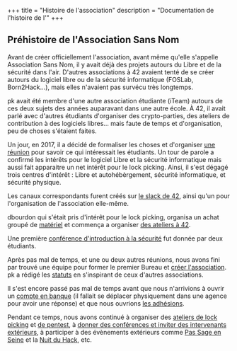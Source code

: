 +++
title = "Histoire de l'association"
description = "Documentation de l'histoire de l'"
+++

## Préhistoire de l'Association Sans Nom

Avant de créer officiellement l'association, avant même qu'elle s'appelle
Association Sans Nom, il y avait déjà des projets autours du Libre et de la
sécurité dans l'air. D'autres associations à 42 avaient tenté de se créer
autours du logiciel libre ou de la sécurité informatique (FOSLab, Born2Hack…),
mais elles n'avaient pas survécu très longtemps.

pk avait été membre d'une autre association étudiante (iTeam) autours de ces
deux sujets des années auparavant dans une autre école.
À 42, il avait parlé avec d'autres étudiants d'organiser des crypto-parties,
des ateliers de contribution à des logiciels libres… mais faute de temps et
d'organisation, peu de choses s'étaient faites.

Un jour, en 2017, il a décidé de formaliser les choses et d'organiser [une
réunion](@/activités/réunions/réunion_2017-01-17/index.fr.md) pour savoir ce qui
intéressait les étudiants.
Un tour de parole a confirmé les intérêts pour le logiciel Libre et la sécurité
informatique mais aussi fait apparaitre un net intérêt pour le lock picking.
Ainsi, il s'est dégagé trois centres d'intérêt : Libre et autohébèrgement,
sécurité informatique, et sécurité physique.

Les canaux correspondants furent créés sur [le slack de
42](@/contact/index.fr.md), ainsi qu'un pour l'organisation de l'association
elle-même.

dbourdon qui s'était pris d'intérêt pour le lock picking, organisa un achat
groupé de [matériel](@/documentation/lock_picking/paracentrique/index.fr.md) et
commença a organiser [des ateliers à 42](@/activités/lock-picking/_index.md).

Une première [conférence d'introduction à la
sécurité](@/activités/conférences/introduction_securité_informatique/index.fr.md)
fut donnée par deux étudiants.

Après pas mal de temps, et une ou deux autres réunions, nous avons fini par
trouvé une équipe pour former le premier Bureau et [créer
l'association](@/documentation/association/création/index.fr.md). pk a rédigé les
[statuts](@/statuts/index.fr.md) en s'inspirant de ceux d'autres associations.

Il s'est encore passé pas mal de temps avant que nous n'arrivions à ouvrir un
[compte en banque](@/documentation/association/banque/index.fr.md) (il fallait se
déplacer physiquement dans une agence pour avoir une réponse) et que nous
ouvrions [les
adhésions](@/documentation/association/adhésion_et_cotisation/index.fr.md).

Pendant ce temps, nous avons continué à organiser des [ateliers de lock
picking](@/activités/lock-picking/_index.md) et [de
pentest](@/activités/ateliers-pentest/_index.md), à [donner des conférences et
inviter des intervenants extérieurs](@/activités/conférences/_index.md), à
participer à des évènements extérieurs comme [Pas Sage en
Seine](@/activités/passage_en_seine/_index.md) et la [Nuit du
Hack](@/activités/le_hack/_index.md), etc.
